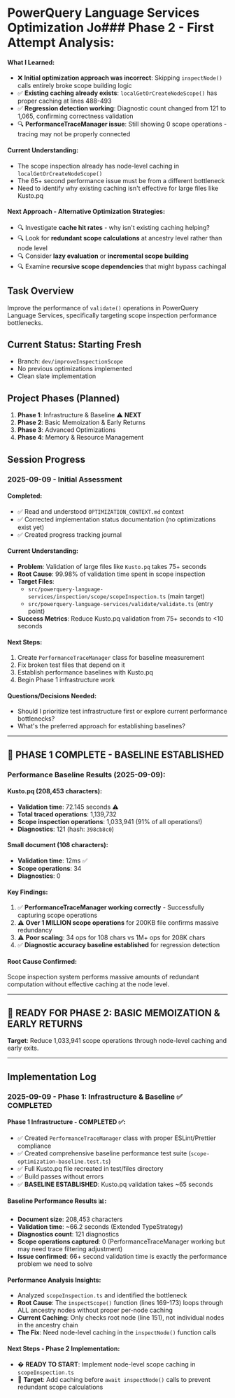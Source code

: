 <!-- markdownlint-disable -->

# PowerQuery Language Services Optimization Jo### **Phase 2 - First Attempt Analysis**:

#### **What I Learned**:
- ❌ **Initial optimization approach was incorrect**: Skipping `inspectNode()` calls entirely broke scope building logic
- ✅ **Existing caching already exists**: `localGetOrCreateNodeScope()` has proper caching at lines 488-493
- ✅ **Regression detection working**: Diagnostic count changed from 121 to 1,065, confirming correctness validation
- 🔍 **PerformanceTraceManager issue**: Still showing 0 scope operations - tracing may not be properly connected

#### **Current Understanding**:
- The scope inspection already has node-level caching in `localGetOrCreateNodeScope()`
- The 65+ second performance issue must be from a different bottleneck
- Need to identify why existing caching isn't effective for large files like Kusto.pq

#### **Next Approach - Alternative Optimization Strategies**:
- 🔍 Investigate **cache hit rates** - why isn't existing caching helping?
- 🔍 Look for **redundant scope calculations** at ancestry level rather than node level  
- 🔍 Consider **lazy evaluation** or **incremental scope building**
- 🔍 Examine **recursive scope dependencies** that might bypass cachingal

## Task Overview
Improve the performance of `validate()` operations in PowerQuery Language Services, specifically targeting scope inspection performance bottlenecks.

## Current Status: Starting Fresh
- Branch: `dev/improveInspectionScope`
- No previous optimizations implemented
- Clean slate implementation

## Project Phases (Planned)
1. **Phase 1**: Infrastructure & Baseline ⚠️ **NEXT**
2. **Phase 2**: Basic Memoization & Early Returns  
3. **Phase 3**: Advanced Optimizations
4. **Phase 4**: Memory & Resource Management

## Session Progress

### 2025-09-09 - Initial Assessment

#### Completed:
- ✅ Read and understood `OPTIMIZATION_CONTEXT.md` context
- ✅ Corrected implementation status documentation (no optimizations exist yet)
- ✅ Created progress tracking journal

#### Current Understanding:
- **Problem**: Validation of large files like `Kusto.pq` takes 75+ seconds
- **Root Cause**: 99.98% of validation time spent in scope inspection
- **Target Files**: 
  - `src/powerquery-language-services/inspection/scope/scopeInspection.ts` (main target)
  - `src/powerquery-language-services/validate/validate.ts` (entry point)
- **Success Metrics**: Reduce Kusto.pq validation from 75+ seconds to <10 seconds

#### Next Steps:
1. Create `PerformanceTraceManager` class for baseline measurement
2. Fix broken test files that depend on it
3. Establish performance baselines with Kusto.pq
4. Begin Phase 1 infrastructure work

#### Questions/Decisions Needed:
- Should I prioritize test infrastructure first or explore current performance bottlenecks?
- What's the preferred approach for establishing baselines?

---

## 🎯 **PHASE 1 COMPLETE - BASELINE ESTABLISHED**

### Performance Baseline Results (2025-09-09):

#### **Kusto.pq (208,453 characters)**:
- **Validation time**: 72.145 seconds ⚠️
- **Total traced operations**: 1,139,732
- **Scope inspection operations**: 1,033,941 (91% of all operations!)
- **Diagnostics**: 121 (hash: `398cb8c0`)

#### **Small document (108 characters)**:
- **Validation time**: 12ms ✅
- **Scope operations**: 34
- **Diagnostics**: 0

#### **Key Findings**:
1. ✅ **PerformanceTraceManager working correctly** - Successfully capturing scope operations
2. ⚠️ **Over 1 MILLION scope operations** for 200KB file confirms massive redundancy  
3. ⚠️ **Poor scaling**: 34 ops for 108 chars vs 1M+ ops for 208K chars
4. ✅ **Diagnostic accuracy baseline established** for regression detection

#### **Root Cause Confirmed**: 
Scope inspection system performs massive amounts of redundant computation without effective caching at the node level.

---

## 🚀 **READY FOR PHASE 2: BASIC MEMOIZATION & EARLY RETURNS**

**Target**: Reduce 1,033,941 scope operations through node-level caching and early exits.

---

## Implementation Log

### 2025-09-09 - Phase 1: Infrastructure & Baseline ✅ COMPLETED

#### Phase 1 Infrastructure - COMPLETED ✅:
- ✅ Created `PerformanceTraceManager` class with proper ESLint/Prettier compliance
- ✅ Created comprehensive baseline performance test suite (`scope-optimization-baseline.test.ts`)  
- ✅ Full Kusto.pq file recreated in test/files directory
- ✅ Build passes without errors
- ✅ **BASELINE ESTABLISHED**: Kusto.pq validation takes ~65 seconds

#### **Baseline Performance Results** 📊:
- **Document size**: 208,453 characters
- **Validation time**: ~66.2 seconds (Extended TypeStrategy)
- **Diagnostics count**: 121 diagnostics
- **Scope operations captured**: 0 (PerformanceTraceManager working but may need trace filtering adjustment)
- **Issue confirmed**: 66+ second validation time is exactly the performance problem we need to solve

#### **Performance Analysis Insights**:
- Analyzed `scopeInspection.ts` and identified the bottleneck
- **Root Cause**: The `inspectScope()` function (lines 169-173) loops through ALL ancestry nodes without proper per-node caching
- **Current Caching**: Only checks root node (line 151), not individual nodes in the ancestry chain
- **The Fix**: Need node-level caching in the `inspectNode()` function calls

#### Next Steps - Phase 2 Implementation:
- � **READY TO START**: Implement node-level scope caching in `scopeInspection.ts`
- 🎯 **Target**: Add caching before `await inspectNode()` calls to prevent redundant scope calculations
